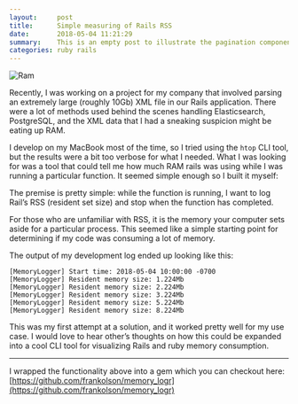 ```yaml
---
layout:     post
title:      Simple measuring of Rails RSS
date:       2018-05-04 11:21:29
summary:    This is an empty post to illustrate the pagination component with Pixyll.
categories: ruby rails
---
```

![Ram](https://source.unsplash.com/BHQrJv34sw4/600)

Recently, I was working on a project for my company that involved parsing an extremely large (roughly 10Gb) XML file in our Rails application. There were a lot of methods used behind the scenes handling Elasticsearch, PostgreSQL, and the XML data that I had a sneaking suspicion might be eating up RAM.

I develop on my MacBook most of the time, so I tried using the `htop` CLI tool, but the results were a bit too verbose for what I needed. What I was looking for was a tool that could tell me how much RAM rails was using while I was running a particular function. It seemed simple enough so I built it myself:

<script src="https://gist.github.com/frankolson/366fe419f00413d263863e8a01715341.js"></script>

The premise is pretty simple: while the function is running, I want to log Rail’s RSS (resident set size) and stop when the function has completed.

For those who are unfamiliar with RSS, it is the memory your computer sets aside for a particular process. This seemed like a simple starting point for determining if my code was consuming a lot of memory.

The output of my development log ended up looking like this:

```
[MemoryLogger] Start time: 2018-05-04 10:00:00 -0700
[MemoryLogger] Resident memory size: 1.224Mb
[MemoryLogger] Resident memory size: 2.224Mb
[MemoryLogger] Resident memory size: 3.224Mb
[MemoryLogger] Resident memory size: 5.224Mb
[MemoryLogger] Resident memory size: 8.224Mb
```

This was my first attempt at a solution, and it worked pretty well for my use case. I would love to hear other’s thoughts on how this could be expanded into a cool CLI tool for visualizing Rails and ruby memory consumption.

---

I wrapped the functionality above into a gem which you can checkout here: [https://github.com/frankolson/memory_logr](https://github.com/frankolson/memory_logr)
